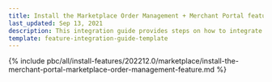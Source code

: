 ```yaml
---
title: Install the Marketplace Order Management + Merchant Portal feature
last_updated: Sep 13, 2021
description: This integration guide provides steps on how to integrate the Marketplace Merchant Portal Order Management feature into a Spryker project.
template: feature-integration-guide-template
---
```


{% include pbc/all/install-features/202212.0/marketplace/install-the-merchant-portal-marketplace-order-management-feature.md %} <!-- To edit, see /_includes/pbc/all/install-features/202212.0/marketplace/install-the-merchant-portal-marketplace-order-management-feature.md -->
